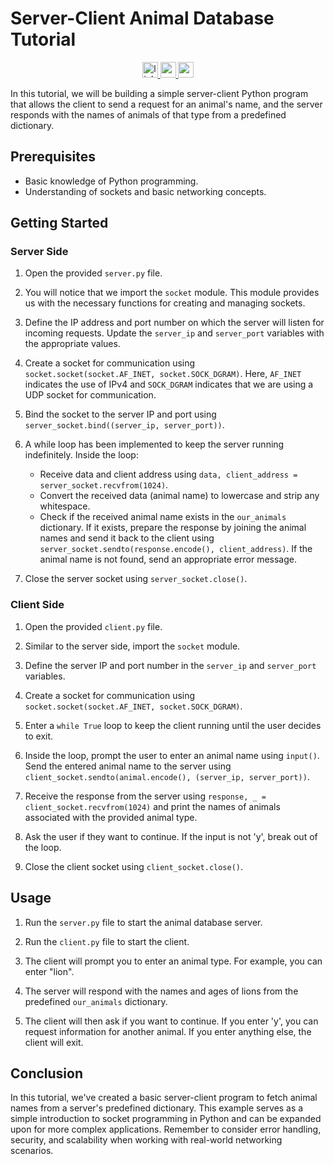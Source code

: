 # Server-Client Animal Database Tutorial
<div align="center">
  <a href="https://www.linkedin.com/in/brianna-laird/" target="_blank">
    <img src="https://img.shields.io/static/v1?message=LinkedIn&logo=linkedin&label=&color=0077B5&logoColor=white&labelColor=&style=for-the-badge" height="25" alt="linkedin logo" />
  </a>
  <a href="https://www.youtube.com/@Breezy-Codes" target="_blank">
    <img src="https://img.shields.io/static/v1?message=YouTube&logo=youtube&label=&color=FF0000&logoColor=white&labelColor=&style=for-the-badge" height="25" alt="youtube logo" />
  </a>
  <a href="https://briannalaird.com/" target="_blank">
    <img src="https://img.shields.io/static/v1?message=My%20Portfolio&logo=portfolio&label=&color=8A2BE2&logoColor=white&labelColor=&style=for-the-badge" height="25" alt="portfolio logo" />
  </a>
</div>


In this tutorial, we will be building a simple server-client Python program that allows the client to send a request for an animal's name, and the server responds with the names of animals of that type from a predefined dictionary.

## Prerequisites

- Basic knowledge of Python programming.
- Understanding of sockets and basic networking concepts.

## Getting Started

### Server Side

1. Open the provided `server.py` file.

2. You will notice that we import the `socket` module. This module provides us with the necessary functions for creating and managing sockets.

3. Define the IP address and port number on which the server will listen for incoming requests. Update the `server_ip` and `server_port` variables with the appropriate values.

4. Create a socket for communication using `socket.socket(socket.AF_INET, socket.SOCK_DGRAM)`. Here, `AF_INET` indicates the use of IPv4 and `SOCK_DGRAM` indicates that we are using a UDP socket for communication.

5. Bind the socket to the server IP and port using `server_socket.bind((server_ip, server_port))`.

6. A while loop has been implemented to keep the server running indefinitely. Inside the loop:
   - Receive data and client address using `data, client_address = server_socket.recvfrom(1024)`.
   - Convert the received data (animal name) to lowercase and strip any whitespace.
   - Check if the received animal name exists in the `our_animals` dictionary. If it exists, prepare the response by joining the animal names and send it back to the client using `server_socket.sendto(response.encode(), client_address)`. If the animal name is not found, send an appropriate error message.

7. Close the server socket using `server_socket.close()`.

### Client Side

1. Open the provided `client.py` file.

2. Similar to the server side, import the `socket` module.

3. Define the server IP and port number in the `server_ip` and `server_port` variables.

4. Create a socket for communication using `socket.socket(socket.AF_INET, socket.SOCK_DGRAM)`.

5. Enter a `while True` loop to keep the client running until the user decides to exit.

6. Inside the loop, prompt the user to enter an animal name using `input()`. Send the entered animal name to the server using `client_socket.sendto(animal.encode(), (server_ip, server_port))`.

7. Receive the response from the server using `response, _ = client_socket.recvfrom(1024)` and print the names of animals associated with the provided animal type.

8. Ask the user if they want to continue. If the input is not 'y', break out of the loop.

9. Close the client socket using `client_socket.close()`.

## Usage

1. Run the `server.py` file to start the animal database server.

2. Run the `client.py` file to start the client.

3. The client will prompt you to enter an animal type. For example, you can enter "lion".

4. The server will respond with the names and ages of lions from the predefined `our_animals` dictionary.

5. The client will then ask if you want to continue. If you enter 'y', you can request information for another animal. If you enter anything else, the client will exit.

## Conclusion

In this tutorial, we've created a basic server-client program to fetch animal names from a server's predefined dictionary. This example serves as a simple introduction to socket programming in Python and can be expanded upon for more complex applications. Remember to consider error handling, security, and scalability when working with real-world networking scenarios.
